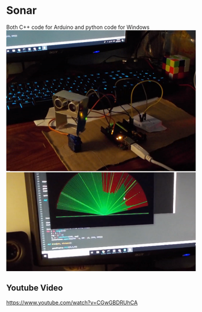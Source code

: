 # Sonar
Both C++ code for Arduino and python code for Windows
![](sonarpic1.png)
![](sonarpic2.png)

## Youtube Video
https://www.youtube.com/watch?v=CGwGBDRUhCA
